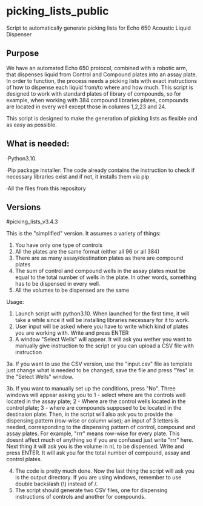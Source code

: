 # picking_lists_public
Script to automatically generate picking lists for Echo 650 Acoustic Liquid Dispenser


## Purpose
We have an automated Echo 650 protocol, combined with a robotic arm, that dispenses liquid from Control and Compound plates into an assay plate. In order to function, the process needs a picking lists with exact instructions of how to dispense each liquid from/to where and how much. This script is designed to work with standard plates of library of compounds, so for example, when working with 384 compound libraries plates, compounds are located in every well except those in columns 1,2,23 and 24.

This script is designed to make the generation of picking lists as flexible and as easy as possible.

## What is needed:
·Python3.10. 

·Pip package installer: The code already contains the instruction to check if necessary libraries exist and if not, it installs them via pip

·All the files from this repository

## Versions
#picking_lists_v3.4.3

This is the "simplified" version. It assumes a variety of things:
1. You have only one type of controls
2. All the plates are the same format (either all 96 or all 384)
3. There are as many assay/destination plates as there are compound plates
4. The sum of control and compound wells in the assay plates must be equal to the total number of wells in the plate. In other words, something has to be dispensed in every well.
5. All the volumes to be dispensed are the same

Usage:
1. Launch script with python3.10. When launched for the first time, it will take a while since it will be installing libraries necessary for it to work.
2. User input will be asked where you have to write which kind of plates you are working with. Write and press ENTER
3. A window "Select Wells" will appear. It will ask you wether you want to manually give instruction to the script or you can upload a CSV file with instruction

3a. If you want to use the CSV version, use the "input.csv" file as template just change what is needed to be changed, save the file and press "Yes" in the "Select Wells" window.

3b. If you want to manually set up the conditions, press "No". Three windows will appear asking you to 1 - select where are the controls well located in the assay plate; 2 - Where are the control wells located in the control plate; 3 - where are compounds supposed to be located in the destinaion plate. Then, in the script will also ask you to provide the dispensing pattern (row-wise or column wise); an input of 3 letters is needed, corresponding to the dispensing pattern of control, compound and assay plates. For example, "rrr" means row-wise for every plate. This doesnt affect much of anything so if you are confused just write "rrr" here. Next thing it will ask you is the volume in nL to be dispensed. Write and press ENTER. It will ask you for the total number of compound, assay and control plates.

4. The code is pretty much done. Now the last thing the script will ask you is the output directory. If you are using windows, remember to use double backslash (\\) instead of /.
5. The script should generate two CSV files, one for dispensing instructions of controls and another for compounds.
